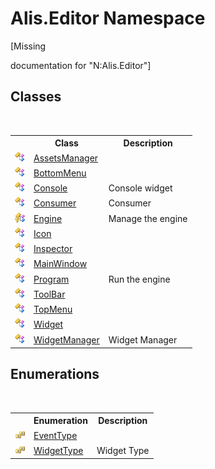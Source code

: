 # Alis.Editor Namespace
 

\[Missing <summary> documentation for "N:Alis.Editor"\]


## Classes
&nbsp;<table><tr><th></th><th>Class</th><th>Description</th></tr><tr><td>![Public class](media/pubclass.gif "Public class")</td><td><a href="d0bb5ce4-99af-6428-864f-182a665a3a12">AssetsManager</a></td><td /></tr><tr><td>![Public class](media/pubclass.gif "Public class")</td><td><a href="29b2535b-eddd-1bef-fb4c-256859f2db11">BottomMenu</a></td><td /></tr><tr><td>![Public class](media/pubclass.gif "Public class")</td><td><a href="1b49d593-56e1-26b5-88a8-1c9505524459">Console</a></td><td>
Console widget</td></tr><tr><td>![Public class](media/pubclass.gif "Public class")</td><td><a href="3633f32f-9696-5f9c-7f1e-1ce8f495a995">Consumer</a></td><td>
Consumer</td></tr><tr><td>![Protected class](media/protclass.gif "Protected class")</td><td><a href="ac636e5e-fe33-ad6c-1056-e734fd312c5d">Engine</a></td><td>
Manage the engine</td></tr><tr><td>![Public class](media/pubclass.gif "Public class")</td><td><a href="cc0f883c-67f8-f772-c6d7-a60b129f22a7">Icon</a></td><td /></tr><tr><td>![Public class](media/pubclass.gif "Public class")</td><td><a href="7e9ce21a-0e1d-c7f6-b556-7d0efa0f9d25">Inspector</a></td><td /></tr><tr><td>![Public class](media/pubclass.gif "Public class")</td><td><a href="7bf0742e-ffff-4416-d179-08aceba63212">MainWindow</a></td><td /></tr><tr><td>![Public class](media/pubclass.gif "Public class")</td><td><a href="bad5b40c-8cf2-65e3-b8d9-dddb2db6af2a">Program</a></td><td>
Run the engine</td></tr><tr><td>![Public class](media/pubclass.gif "Public class")</td><td><a href="9a5aad07-1c71-4b90-941b-1c18d5f313e1">ToolBar</a></td><td /></tr><tr><td>![Public class](media/pubclass.gif "Public class")</td><td><a href="8a7f9db9-e927-23b9-8d66-0339524a5df7">TopMenu</a></td><td /></tr><tr><td>![Public class](media/pubclass.gif "Public class")</td><td><a href="61df081a-2777-6f80-a92a-8930ecf9acd3">Widget</a></td><td /></tr><tr><td>![Public class](media/pubclass.gif "Public class")</td><td><a href="8075d768-9a6b-69b6-1098-5f01db3df7b5">WidgetManager</a></td><td>
Widget Manager</td></tr></table>

## Enumerations
&nbsp;<table><tr><th></th><th>Enumeration</th><th>Description</th></tr><tr><td>![Public enumeration](media/pubenumeration.gif "Public enumeration")</td><td><a href="2712d9b3-4872-a090-aef4-f80c3097c434">EventType</a></td><td /></tr><tr><td>![Public enumeration](media/pubenumeration.gif "Public enumeration")</td><td><a href="ff6b8b95-f383-6698-5a13-393b7eac12b7">WidgetType</a></td><td>
Widget Type</td></tr></table>&nbsp;
